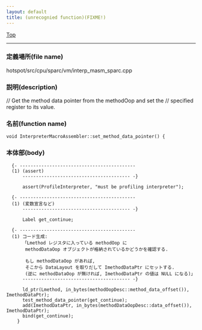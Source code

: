 ```yaml
---
layout: default
title: (unrecognied function)(FIXME!)
---
```

[Top](../index.html)

--- 
### 定義場所(file name)
hotspot/src/cpu/sparc/vm/interp_masm_sparc.cpp
### 説明(description)
// Get the method data pointer from the methodOop and set the
// specified register to its value.



### 名前(function name)
```
void InterpreterMacroAssembler::set_method_data_pointer() {
```

### 本体部(body)
```
  {- -------------------------------------------
  (1) (assert)
      ---------------------------------------- -}

	  assert(ProfileInterpreter, "must be profiling interpreter");

  {- -------------------------------------------
  (1) (変数宣言など)
      ---------------------------------------- -}

	  Label get_continue;
	
  {- -------------------------------------------
  (1) コード生成:
      「Lmethod レジスタに入っている methodOop に 
       methodDataOop オブジェクトが格納されているかどうかを確認する.
  
       もし methodDataOop があれば, 
       そこから DataLayout を取りだして ImethodDataPtr にセットする.
       (逆に methodDataOop が無ければ, ImethodDataPtr の値は NULL になる)」
      ---------------------------------------- -}

	  ld_ptr(Lmethod, in_bytes(methodOopDesc::method_data_offset()), ImethodDataPtr);
	  test_method_data_pointer(get_continue);
	  add(ImethodDataPtr, in_bytes(methodDataOopDesc::data_offset()), ImethodDataPtr);
	  bind(get_continue);
	}
	
```


